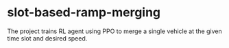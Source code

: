 # slot-based-ramp-merging
The project trains RL agent using PPO to merge a single vehicle at the given time slot and desired speed.

